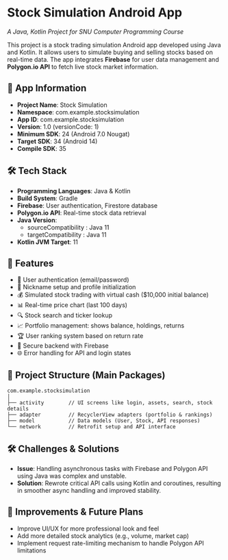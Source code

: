 # Stock Simulation Android App
*A Java, Kotlin Project for SNU Computer Programming Course*

This project is a stock trading simulation Android app developed using Java and Kotlin. It allows users to simulate buying and selling stocks based on real-time data. The app integrates **Firebase** for user data management and **Polygon.io API** to fetch live stock market information.

## 📱 App Information
- **Project Name**: Stock Simulation
- **Namespace**: com.example.stocksimulation
- **App ID**: com.example.stocksimulation
- **Version**: 1.0 (versionCode: 1)
- **Minimum SDK**: 24 (Android 7.0 Nougat)
- **Target SDK**: 34 (Android 14)
- **Compile SDK**: 35

## 🛠 Tech Stack
- **Programming Languages**: Java & Kotlin
- **Build System**: Gradle
- **Firebase**: User authentication, Firestore database
- **Polygon.io API**: Real-time stock data retrieval
- **Java Version**:
  - sourceCompatibility : Java 11
  - targetCompatibility : Java 11
- **Kotlin JVM Target**: 11

## 🚀 Features
- 📱 User authentication (email/password)
- 👤 Nickname setup and profile initialization
- 💰 Simulated stock trading with virtual cash ($10,000 initial balance)
- 📊 Real-time price chart (last 100 days)
- 🔍 Stock search and ticker lookup
- 📈 Portfolio management: shows balance, holdings, returns
- 🏆 User ranking system based on return rate
- 🔐 Secure backend with Firebase
- 🌐 Error handling for API and login states

## 📂 Project Structure (Main Packages)
```
com.example.stocksimulation
│
├── activity        // UI screens like login, assets, search, stock details
├── adapter         // RecyclerView adapters (portfolio & rankings)
├── model           // Data models (User, Stock, API responses)
└── network         // Retrofit setup and API interface 
```

## 🛠 Challenges & Solutions
- **Issue**: Handling asynchronous tasks with Firebase and Polygon API using Java was complex and unstable.
- **Solution**: Rewrote critical API calls using Kotlin and coroutines, resulting in smoother async handling and improved stability.

## 📌 Improvements & Future Plans
- Improve UI/UX for more professional look and feel
- Add more detailed stock analytics (e.g., volume, market cap)
- Implement request rate-limiting mechanism to handle Polygon API limitations
